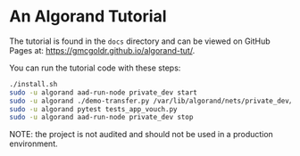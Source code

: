 # An Algorand Tutorial

The tutorial is found in the `docs` directory and can be viewed on GitHub Pages at:
<https://gmcgoldr.github.io/algorand-tut/>.

You can run the tutorial code with these steps:

```bash
./install.sh
sudo -u algorand aad-run-node private_dev start
sudo -u algorand ./demo-transfer.py /var/lib/algorand/nets/private_dev/Primary
sudo -u algorand pytest tests_app_vouch.py
sudo -u algorand aad-run-node private_dev stop
```

NOTE: the project is not audited and should not be used in a production environment.


